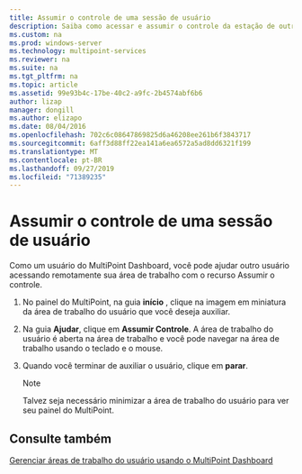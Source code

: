 ```yaml
---
title: Assumir o controle de uma sessão de usuário
description: Saiba como acessar e assumir o controle da estação de outro usuário nos serviços do MultiPoint
ms.custom: na
ms.prod: windows-server
ms.technology: multipoint-services
ms.reviewer: na
ms.suite: na
ms.tgt_pltfrm: na
ms.topic: article
ms.assetid: 99e93b4c-17be-40c2-a9fc-2b4574abf6b6
author: lizap
manager: dongill
ms.author: elizapo
ms.date: 08/04/2016
ms.openlocfilehash: 702c6c08647869825d6a46208ee261b6f3843717
ms.sourcegitcommit: 6aff3d88ff22ea141a6ea6572a5ad8dd6321f199
ms.translationtype: MT
ms.contentlocale: pt-BR
ms.lasthandoff: 09/27/2019
ms.locfileid: "71389235"
---
```

# <a name="take-control-of-a-user-session"></a>Assumir o controle de uma sessão de usuário
Como um usuário do MultiPoint Dashboard, você pode ajudar outro usuário acessando remotamente sua área de trabalho com o recurso Assumir o controle.  
  
1.  No painel do MultiPoint, na guia **início** , clique na imagem em miniatura da área de trabalho do usuário que você deseja auxiliar.  
  
2.  Na guia **Ajudar**, clique em **Assumir Controle**. A área de trabalho do usuário é aberta na área de trabalho e você pode navegar na área de trabalho usando o teclado e o mouse.  
  
3.  Quando você terminar de auxiliar o usuário, clique em **parar**.  
  
    > [!NOTE]  
    > Talvez seja necessário minimizar a área de trabalho do usuário para ver seu painel do MultiPoint.  
  
## <a name="see-also"></a>Consulte também  
[Gerenciar áreas de trabalho do usuário usando o MultiPoint Dashboard](Manage-User-Desktops-Using-MultiPoint-Dashboard.md)  
  
